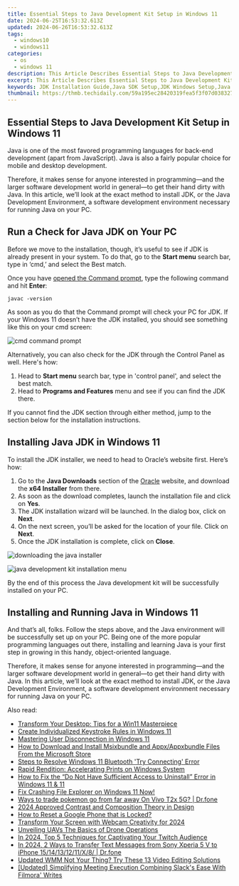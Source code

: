```yaml
---
title: Essential Steps to Java Development Kit Setup in Windows 11
date: 2024-06-25T16:53:32.613Z
updated: 2024-06-26T16:53:32.613Z
tags:
  - windows10
  - windows11
categories:
  - os
  - windows 11
description: This Article Describes Essential Steps to Java Development Kit Setup in Windows 11
excerpt: This Article Describes Essential Steps to Java Development Kit Setup in Windows 11
keywords: JDK Installation Guide,Java SDK Setup,JDK Windows Setup,Java Dev Kit Windows,JDK Configuration,Java Setup for 11,Beginning Java SDK
thumbnail: https://thmb.techidaily.com/59a195ec28420319fea5f3f07d0383273230910a4a9660ef6c59333c64bce5cd.jpg
---
```


## Essential Steps to Java Development Kit Setup in Windows 11

 Java is one of the most favored programming languages for back-end development (apart from JavaScript). Java is also a fairly popular choice for mobile and desktop development.

 Therefore, it makes sense for anyone interested in programming—and the larger software development world in general—to get their hand dirty with Java. In this article, we’ll look at the exact method to install JDK, or the Java Development Environment, a software development environment necessary for running Java on your PC.

## Run a Check for Java JDK on Your PC

 Before we move to the installation, though, it’s useful to see if JDK is already present in your system. To do that, go to the **Start menu** search bar, type in ‘cmd,’ and select the Best match.

 Once you have [opened the Command prompt](https://www.makeuseof.com/run-command-prompt-commands-desktop-shortcut/), type the following command and hit **Enter**:

`javac -version`

 As soon as you do that the Command prompt will check your PC for JDK. If your Windows 11 doesn’t have the JDK installed, you should see something like this on your cmd screen:

![cmd command prompt](https://static1.makeuseofimages.com/wordpress/wp-content/uploads/2023/10/cmd-command-prompt.jpg)

 Alternatively, you can also check for the JDK through the Control Panel as well. Here's how:

1. Head to **Start menu** search bar, type in 'control panel', and select the best match.
2. Head to **Programs and Features** menu and see if you can find the JDK there.

 If you cannot find the JDK section through either method, jump to the section below for the installation instructions.

## Installing Java JDK in Windows 11

 To install the JDK installer, we need to head to Oracle’s website first. Here’s how:

1. Go to the **Java Downloads** section of the [Oracle](https://www.oracle.com/java/technologies/downloads/#jdk17-windows) website, and download the **x64 Installer** from there.
2. As soon as the download completes, launch the installation file and click on **Yes**.
3. The JDK installation wizard will be launched. In the dialog box, click on **Next**.
4. On the next screen, you’ll be asked for the location of your file. Click on **Next**.
5. Once the JDK installation is complete, click on **Close**.

![downloading the java installer](https://static1.makeuseofimages.com/wordpress/wp-content/uploads/2022/01/downloading-the-java-installer.jpg)

![java development kit installation menu](https://static1.makeuseofimages.com/wordpress/wp-content/uploads/2022/01/java-development-kit-installation-menu.JPG)

 By the end of this process the Java development kit will be successfully installed on your PC.

## Installing and Running Java in Windows 11

 And that’s all, folks. Follow the steps above, and the Java environment will be successfully set up on your PC. Being one of the more popular programming languages out there, installing and learning Java is your first step in growing in this handy, object-oriented language.

 Therefore, it makes sense for anyone interested in programming—and the larger software development world in general—to get their hand dirty with Java. In this article, we’ll look at the exact method to install JDK, or the Java Development Environment, a software development environment necessary for running Java on your PC.

<span class="atpl-alsoreadstyle">Also read:</span>
<div><ul>
<li><a href="https://win11-tips.techidaily.com/transform-your-desktop-tips-for-a-win11-masterpiece/"><u>Transform Your Desktop: Tips for a Win11 Masterpiece</u></a></li>
<li><a href="https://win11-tips.techidaily.com/create-individualized-keystroke-rules-in-windows-11/"><u>Create Individualized Keystroke Rules in Windows 11</u></a></li>
<li><a href="https://win11-tips.techidaily.com/mastering-user-disconnection-in-windows-11/"><u>Mastering User Disconnection in Windows 11</u></a></li>
<li><a href="https://win11-tips.techidaily.com/how-to-download-and-install-msixbundle-and-appxappxbundle-files-from-the-microsoft-store/"><u>How to Download and Install Msixbundle and Appx/Appxbundle Files From the Microsoft Store</u></a></li>
<li><a href="https://win11-tips.techidaily.com/steps-to-resolve-windows-11-bluetooth-try-connecting-error/"><u>Steps to Resolve Windows 11 Bluetooth 'Try Connecting' Error</u></a></li>
<li><a href="https://win11-tips.techidaily.com/rapid-rendition-accelerating-prints-on-windows-system/"><u>Rapid Rendition: Accelerating Prints on Windows System</u></a></li>
<li><a href="https://win11-tips.techidaily.com/how-to-fix-the-do-not-have-sufficient-access-to-uninstall-error-in-windows-11-and-11/"><u>How to Fix the “Do Not Have Sufficient Access to Uninstall” Error in Windows 11 & 11</u></a></li>
<li><a href="https://win11-tips.techidaily.com/1719311785872-fix-crashing-file-explorer-on-windows-11-now/"><u>Fix Crashing File Explorer on Windows 11 Now!</u></a></li>
<li><a href="https://change-location.techidaily.com/ways-to-trade-pokemon-go-from-far-away-on-vivo-t2x-5g-drfone-by-drfone-virtual-android/"><u>Ways to trade pokemon go from far away On Vivo T2x 5G? | Dr.fone</u></a></li>
<li><a href="https://fox-direct.techidaily.com/2024-approved-contrast-and-composition-theory-in-design/"><u>2024 Approved  Contrast and Composition  Theory in Design</u></a></li>
<li><a href="https://unlock-android.techidaily.com/how-to-reset-a-google-phone-that-is-locked-by-drfone-android/"><u>How to Reset a Google Phone that is Locked?</u></a></li>
<li><a href="https://screen-recording.techidaily.com/transform-your-screen-with-webcam-creativity-for-2024/"><u>Transform Your Screen with Webcam Creativity for 2024</u></a></li>
<li><a href="https://extra-resources.techidaily.com/unveiling-uavs-the-basics-of-drone-operations/"><u>Unveiling UAVs  The Basics of Drone Operations</u></a></li>
<li><a href="https://video-capture.techidaily.com/in-2024-top-5-techniques-for-captivating-your-twitch-audience/"><u>In 2024, Top 5 Techniques for Captivating Your Twitch Audience</u></a></li>
<li><a href="https://android-transfer.techidaily.com/in-2024-2-ways-to-transfer-text-messages-from-sony-xperia-5-v-to-iphone-1514131211x8-drfone-by-drfone-transfer-from-android-transfer-from-android/"><u>In 2024, 2 Ways to Transfer Text Messages from Sony Xperia 5 V to iPhone 15/14/13/12/11/X/8/ | Dr.fone</u></a></li>
<li><a href="https://video-content-creator.techidaily.com/updated-wmm-not-your-thing-try-these-13-video-editing-solutions/"><u>Updated WMM Not Your Thing? Try These 13 Video Editing Solutions</u></a></li>
<li><a href="https://screen-mirroring-recording.techidaily.com/updated-simplifying-meeting-execution-combining-slacks-ease-with-filmora-writes/"><u>[Updated] Simplifying Meeting Execution  Combining Slack's Ease With Filmora' Writes</u></a></li>
</ul></div>

<ins class="adsbygoogle"
      style="display:block"
      data-ad-client="ca-pub-7571918770474297"
      data-ad-slot="8358498916"
      data-ad-format="auto"
      data-full-width-responsive="true"></ins>